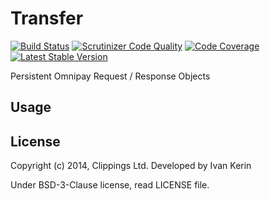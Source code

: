 Transfer
========

[![Build Status](https://travis-ci.org/harp-orm/transfer.png?branch=master)](https://travis-ci.org/harp-orm/transfer)
[![Scrutinizer Code Quality](https://scrutinizer-ci.com/g/harp-orm/transfer/badges/quality-score.png)](https://scrutinizer-ci.com/g/harp-orm/transfer/)
[![Code Coverage](https://scrutinizer-ci.com/g/harp-orm/transfer/badges/coverage.png)](https://scrutinizer-ci.com/g/harp-orm/transfer/)
[![Latest Stable Version](https://poser.pugx.org/harp-orm/transfer/v/stable.png)](https://packagist.org/packages/harp-orm/transfer)

Persistent Omnipay Request / Response Objects

Usage
-----

License
-------

Copyright (c) 2014, Clippings Ltd. Developed by Ivan Kerin

Under BSD-3-Clause license, read LICENSE file.
